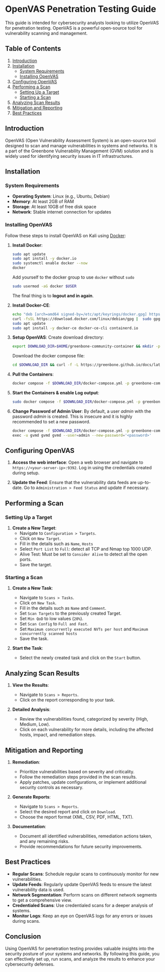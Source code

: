 
# OpenVAS Penetration Testing Guide

This guide is intended for cybersecurity analysts looking to utilize OpenVAS for penetration testing. OpenVAS is a powerful open-source tool for vulnerability scanning and management.

## Table of Contents
1. [Introduction](#introduction)
2. [Installation](#installation)
   - [System Requirements](#system-requirements)
   - [Installing OpenVAS](#installing-openvas)
3. [Configuring OpenVAS](#configuring-openvas)
4. [Performing a Scan](#performing-a-scan)
   - [Setting Up a Target](#setting-up-a-target)
   - [Starting a Scan](#starting-a-scan)
5. [Analyzing Scan Results](#analyzing-scan-results)
6. [Mitigation and Reporting](#mitigation-and-reporting)
7. [Best Practices](#best-practices)

## Introduction
OpenVAS (Open Vulnerability Assessment System) is an open-source tool designed to scan and manage vulnerabilities in systems and networks. It is a part of the Greenbone Vulnerability Management (GVM) solution and is widely used for identifying security issues in IT infrastructures.

## Installation

### System Requirements
- **Operating System**: Linux (e.g., Ubuntu, Debian)
- **Memory**: At least 2GB of RAM
- **Storage**: At least 10GB of free disk space
- **Network**: Stable internet connection for updates

### Installing OpenVAS
Follow these steps to install OpenVAS on Kali using [Docker](https://docs.docker.com/):

1. **Install Docker**:
    ```bash
    sudo apt update
	sudo apt install -y docker.io
	sudo systemctl enable docker --now
	docker
	```
	Add yourself to the docker group to use `docker` without `sudo`
	```bash
    sudo usermod -aG docker $USER
	```
	The final thing is to **logout and in again**.
2. **Install Docker-CE**:
    ```bash
    echo "deb [arch=amd64 signed-by=/etc/apt/keyrings/docker.gpg] https://download.docker.com/linux/debian bookworm stable" | \ sudo tee /etc/apt/sources.list.d/docker.list
    curl -fsSL https://download.docker.com/linux/debian/gpg |  sudo gpg --dearmor -o /etc/apt/keyrings/docker.gpg
    sudo apt update
    sudo apt install -y docker-ce docker-ce-cli containerd.io
	```

3. **Setup OpenVAS**:
	Create download directory:
    ```bash
    export DOWNLOAD_DIR=$HOME/greenbone-community-container && mkdir -p $DOWNLOAD_DIR
    ```
    Download the docker compose file:
    ```bash
    cd $DOWNLOAD_DIR && curl -f -L https://greenbone.github.io/docs/latest/_static/docker-compose-22.4.yml -o docker-compose.yml
    ```

6. **Pull the Containers**:
    ```bash
    docker compose -f $DOWNLOAD_DIR/docker-compose.yml -p greenbone-community-edition pull
    ```

7. **Start the Containers & enable Log output**:
    ```bash
    sudo docker compose -f $DOWNLOAD_DIR/docker-compose.yml -p greenbone-community-edition up -d && sudo docker compose -f $DOWNLOAD_DIR/docker-compose.yml -p greenbone-community-edition logs -f
    ```
7. **Change Password of Admin User**:
    By default, a user _admin_ with the password _admin_ is created. This is insecure and it is highly recommended to set a new password.
    ```bash
    docker compose -f $DOWNLOAD_DIR/docker-compose.yml -p greenbone-community-edition \
    exec -u gvmd gvmd gvmd --user=admin --new-password='<password>'
    ```

## Configuring OpenVAS
1. **Access the web interface**:
   Open a web browser and navigate to `https://<your-server-ip>:9392`. Log in using the credentials created during setup.

2. **Update the Feed**:
   Ensure that the vulnerability data feeds are up-to-date. Go to `Administration > Feed Status` and update if necessary.

## Performing a Scan

### Setting Up a Target
1. **Create a New Target**:
   - Navigate to `Configuration > Targets`.
   - Click on `New Target`.
   - Fill in the details such as `Name`, `Hosts`
   - Select `Port List` to `Full`: detect all TCP and Nmap top 1000 UDP.
   - Alive Test: Must be set to `Consider Alive` to detect all the open ports.
   - Save the target.

### Starting a Scan
1. **Create a New Task**:
   - Navigate to `Scans > Tasks`.
   - Click on `New Task`.
   - Fill in the details such as `Name` and `Comment`.
   - Set `Scan Targets` to the previously created Target.
   - Set `Min QoD` to low values (`20%`).
   - Set `Scan Config` to `Full and Fast`.
   - Set `Maximum concurrently executed NVTs per host` and `Maximum concurrently scanned hosts`
   - Save the task.

2. **Start the Task**:
   - Select the newly created task and click on the `Start` button.

## Analyzing Scan Results
1. **View the Results**:
   - Navigate to `Scans > Reports`.
   - Click on the report corresponding to your task.

2. **Detailed Analysis**:
   - Review the vulnerabilities found, categorized by severity (High, Medium, Low).
   - Click on each vulnerability for more details, including the affected hosts, impact, and remediation steps.

## Mitigation and Reporting
1. **Remediation**:
   - Prioritize vulnerabilities based on severity and criticality.
   - Follow the remediation steps provided in the scan results.
   - Apply patches, update configurations, or implement additional security controls as necessary.

2. **Generate Reports**:
   - Navigate to `Scans > Reports`.
   - Select the desired report and click on `Download`.
   - Choose the report format (XML, CSV, PDF, HTML, TXT).

3. **Documentation**:
   - Document all identified vulnerabilities, remediation actions taken, and any remaining risks.
   - Provide recommendations for future security improvements.

## Best Practices
- **Regular Scans**: Schedule regular scans to continuously monitor for new vulnerabilities.
- **Update Feeds**: Regularly update OpenVAS feeds to ensure the latest vulnerability data is used.
- **Network Segmentation**: Perform scans on different network segments to get a comprehensive view.
- **Credentialed Scans**: Use credentialed scans for a deeper analysis of systems.
- **Monitor Logs**: Keep an eye on OpenVAS logs for any errors or issues during scans.

## Conclusion
Using OpenVAS for penetration testing provides valuable insights into the security posture of your systems and networks. By following this guide, you can effectively set up, run scans, and analyze the results to enhance your cybersecurity defenses.
